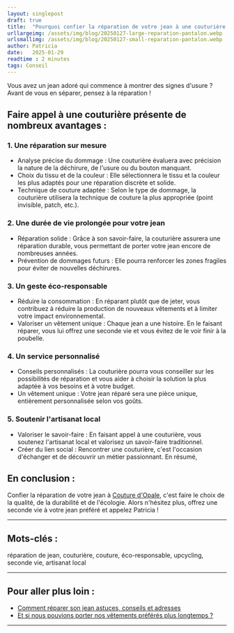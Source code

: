 ```yaml
---
layout: singlepost
draft: true
title:  "Pourquoi confier la réparation de votre jean à une couturière ?"
urllargeimg: /assets/img/blog/20250127-large-reparation-pantalon.webp
urlsmallimg: /assets/img/blog/20250127-small-reparation-pantalon.webp
author: Patricia
date:   2025-01-29
readtime : 2 minutes
tags: Conseil
---
```

Vous avez un jean adoré qui commence à montrer des signes d'usure ? Avant de vous en séparer, pensez à la réparation ! 

## Faire appel à une couturière présente de nombreux avantages :

### 1. Une réparation sur mesure
* Analyse précise du dommage : Une couturière évaluera avec précision la nature de la déchirure, de l'usure ou du bouton manquant.
* Choix du tissu et de la couleur : Elle sélectionnera le tissu et la couleur les plus adaptés pour une réparation discrète et solide.
* Technique de couture adaptée : Selon le type de dommage, la couturière utilisera la technique de couture la plus appropriée (point invisible, patch, etc.).

### 2. Une durée de vie prolongée pour votre jean
* Réparation solide : Grâce à son savoir-faire, la couturière assurera une réparation durable, vous permettant de porter votre jean encore de nombreuses années.
* Prévention de dommages futurs : Elle pourra renforcer les zones fragiles pour éviter de nouvelles déchirures.

### 3. Un geste éco-responsable
* Réduire la consommation : En réparant plutôt que de jeter, vous contribuez à réduire la production de nouveaux vêtements et à limiter votre impact environnemental.
* Valoriser un vêtement unique : Chaque jean a une histoire. En le faisant réparer, vous lui offrez une seconde vie et vous évitez de le voir finir à la poubelle.

### 4. Un service personnalisé
* Conseils personnalisés : La couturière pourra vous conseiller sur les possibilités de réparation et vous aider à choisir la solution la plus adaptée à vos besoins et à votre budget.
* Un vêtement unique : Votre jean réparé sera une pièce unique, entièrement personnalisée selon vos goûts.

### 5. Soutenir l'artisanat local
* Valoriser le savoir-faire : En faisant appel à une couturière, vous soutenez l'artisanat local et valorisez un savoir-faire traditionnel.
* Créer du lien social : Rencontrer une couturière, c'est l'occasion d'échanger et de découvrir un métier passionnant.
En résumé, 


## En conclusion :
Confier la réparation de votre jean à [Couture d'Opale]({{site.url}}/#contact), c'est faire le choix de la qualité, de la durabilité et de l'écologie. Alors n'hésitez plus, offrez une seconde vie à votre jean préféré et appelez Patricia !

---

## Mots-clés : 
réparation de jean, couturière, couture, éco-responsable, upcycling, seconde vie, artisanat local

---

## Pour aller plus loin : 

* <a href="https://www.commeuncamion.com/2021/02/25/comment-reparer-son-jean-astuces-conseils-et-adresses/#Comment%20pr%C3%A9venir%20l'usure%20de%20son%20jean%20?" target="_blank">Comment réparer son jean astuces, conseils et adresses</a>
* <a href="https://fashionunited.fr/actualite/historique/et-si-nous-pouvions-porter-nos-vetements-preferes-plus-longtemps/2024052335075" target="_blank" >Et si nous pouvions porter nos vêtements préférés plus longtemps ?</a>

----